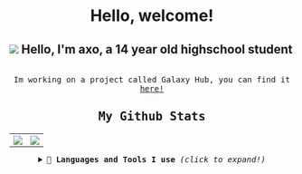 <p align="center">
<h1 align="center">Hello, welcome!</a></h1>
  <h2> <img src="https://raw.githubusercontent.com/kaueMarques/kaueMarques/master/hi.gif" width="30px">
  Hello, I'm <b>axo</b>, a <b>14 year old highschool student</b></h2>
  <samp>
    <p align="center">
    </a>
    <br/>Im working on a project called Galaxy Hub, you can find it <a href = "https://discord.gg/a7Negp9gnt">here!</a>
    </p>




<h2 align="center">My Github Stats</h2>
<table align="center">
  <tr>
    <td>
      <img align="center" src="https://github-readme-stats.vercel.app/api?username=axozh&show_icons=true&theme=radical" />
    </td>
    <td>
      <img align="center" src="https://github-readme-stats.vercel.app/api/top-langs/?username=axozh&layout=compact&theme=radical" />
    </td>
  </tr>
</table>



<details>
<summary align="center"> <b>🔧 Languages and Tools I use</b> <i>(click to expand!)</i> </summary>
<br/>
<table align="center">
  <p align="center">
    <code><a href="https://www.python.org" title="Python"><img height="50" src="https://raw.githubusercontent.com/devicons/devicon/master/icons/python/python-original.svg"></a></code>
    <code><a href="https://www.w3schools.com/css/" title="CSS"><img height="50" src="https://raw.githubusercontent.com/devicons/devicon/master/icons/css3/css3-original.svg"></a></code>
    <code><a href="https://www.w3schools.com/html/" title="HTML"><img height="50" src="https://raw.githubusercontent.com/devicons/devicon/master/icons/html5/html5-original.svg"></a></code>
    <code><a href="https://www.lua.org/" title="Lua"><img height="50" src="https://raw.githubusercontent.com/devicons/devicon/master/icons/lua/lua-original.svg"></a></code>
  </p>
</details>

</p>
